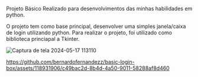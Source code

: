 Projeto Básico Realizado para desenvolvimentos das minhas habilidades em python.

O projeto tem como base principal, desenvolver uma simples janela/caixa de login utilizando python. 
Para realizar o projeto, foi utilizado como biblioteca princiapal a Tkinter. 

![Captura de tela 2024-05-17 113110](https://github.com/bernardofernandezz/basic-login-box/assets/118931906/683f97b0-3929-4316-8586-bb88976d7e8b)


https://github.com/bernardofernandezz/basic-login-box/assets/118931906/c49bac2d-8b4d-4a50-9011-58288af8d460

